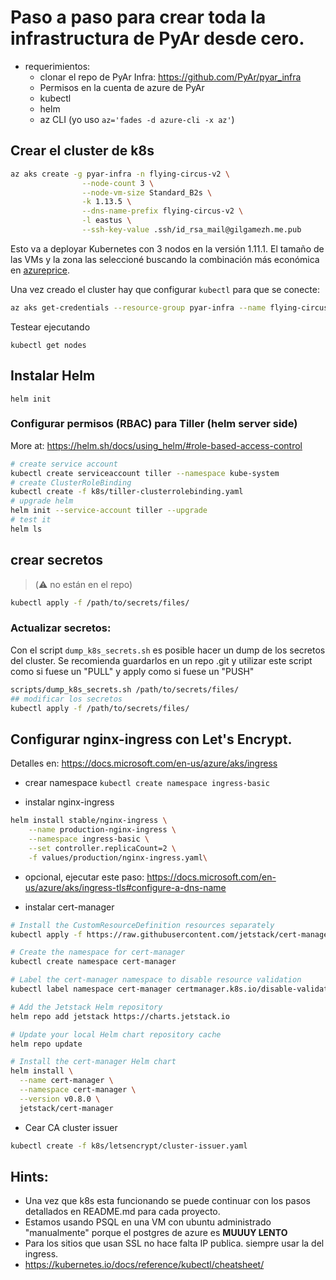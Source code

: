 # Paso a paso para crear toda la infrastructura de PyAr desde cero. 

- requerimientos: 
    - clonar el repo de PyAr Infra: https://github.com/PyAr/pyar_infra
    - Permisos en la cuenta de azure de PyAr
    - kubectl 
    - helm 
    - az CLI (yo uso `az='fades -d azure-cli -x az'`)

## Crear el cluster de k8s

```bash 
az aks create -g pyar-infra -n flying-circus-v2 \
                --node-count 3 \
                --node-vm-size Standard_B2s \
                -k 1.13.5 \
                --dns-name-prefix flying-circus-v2 \
                -l eastus \
                --ssh-key-value .ssh/id_rsa_mail@gilgamezh.me.pub 
```

Esto va a deployar Kubernetes con 3 nodos en la versión 1.11.1. 
El tamaño de las VMs y la zona las seleccioné buscando la combinación más económica en [azureprice](https://azureprice.net/).

Una vez creado el cluster hay que configurar `kubectl` para que se conecte: 

```bash 
az aks get-credentials --resource-group pyar-infra --name flying-circus-v2
```

Testear ejecutando 

```
kubectl get nodes 
```

## Instalar Helm 

`helm init`

### Configurar permisos (RBAC) para Tiller (helm server side)


More at: https://helm.sh/docs/using_helm/#role-based-access-control

```bash 
# create service account
kubectl create serviceaccount tiller --namespace kube-system
# create ClusterRoleBinding 
kubectl create -f k8s/tiller-clusterrolebinding.yaml
# upgrade helm 
helm init --service-account tiller --upgrade
# test it 
helm ls
```

## crear secretos 

>  (:warning: no están en el repo)

```bash 
kubectl apply -f /path/to/secrets/files/
```

### Actualizar secretos: 


Con el script `dump_k8s_secrets.sh` es posible hacer un dump de los secretos del cluster. 
Se recomienda guardarlos en un repo .git y utilizar este script como si fuese un "PULL" y apply como 
si fuese un "PUSH"

```bash 
scripts/dump_k8s_secrets.sh /path/to/secrets/files/
## modificar los secretos 
kubectl apply -f /path/to/secrets/files/
```

## Configurar nginx-ingress con Let's Encrypt. 

Detalles en: https://docs.microsoft.com/en-us/azure/aks/ingress


- crear namespace 
`kubectl create namespace ingress-basic`

- instalar nginx-ingress 

```bash 
helm install stable/nginx-ingress \
    --name production-nginx-ingress \
    --namespace ingress-basic \
    --set controller.replicaCount=2 \
    -f values/production/nginx-ingress.yaml\
```

- opcional, ejecutar este paso: https://docs.microsoft.com/en-us/azure/aks/ingress-tls#configure-a-dns-name


- instalar cert-manager 

```bash
# Install the CustomResourceDefinition resources separately
kubectl apply -f https://raw.githubusercontent.com/jetstack/cert-manager/release-0.8/deploy/manifests/00-crds.yaml

# Create the namespace for cert-manager
kubectl create namespace cert-manager

# Label the cert-manager namespace to disable resource validation
kubectl label namespace cert-manager certmanager.k8s.io/disable-validation=true

# Add the Jetstack Helm repository
helm repo add jetstack https://charts.jetstack.io

# Update your local Helm chart repository cache
helm repo update

# Install the cert-manager Helm chart
helm install \
  --name cert-manager \
  --namespace cert-manager \
  --version v0.8.0 \
  jetstack/cert-manager
```

- Cear CA cluster issuer 

```bash 
kubectl create -f k8s/letsencrypt/cluster-issuer.yaml
```
## Hints:

- Una vez que k8s esta funcionando se puede continuar con los pasos detallados en README.md para cada proyecto. 
- Estamos usando PSQL en una VM con ubuntu administrado "manualmente" porque el postgres de azure es **MUUUY LENTO** 
- Para los sitios que usan SSL no hace falta IP publica. siempre usar la del ingress. 
- https://kubernetes.io/docs/reference/kubectl/cheatsheet/ 
